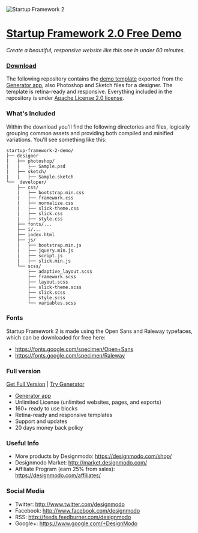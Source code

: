 ![Startup Framework 2](https://designmodo.github.io/startup-framework-2-demo/i/1200x320.png)
# [Startup Framework 2.0 Free Demo](https://designmodo.github.io/startup-framework-2-demo/)
*Create a beautiful, responsive website like this one in under 60 minutes.*

### [Download](https://github.com/designmodo/startup-framework-2-demo/archive/master.zip)

The following repository contains the [demo template](https://designmodo.github.io/startup-framework-2-demo/) exported from the [Generator app](https://designmodo.com/startup/app/), also Photoshop and Sketch files for a designer. The template is retina-ready and responsive. Everything included in the repository is under [Apache License 2.0 license](https://github.com/designmodo/startup-framework-2-demo/blob/master/LICENSE).

### What's Included
Within the download you'll find the following directories and files, logically grouping common assets and providing both compiled and minified variations. You'll see something like this:
```
startup-framework-2-demo/
├── designer
|   ├── photoshop/
|   |   ├── Sample.psd
|   ├── sketch/
|   |   ├── Sample.sketch
└──  developer/
    ├── css/
    |   ├── bootstrap.min.css
    |   ├── framework.css
    |   ├── normalize.css
    |   ├── slick-theme.css
    |   ├── slick.css
    |   ├── style.css
    ├── fonts/...
    ├── i/...
    ├── index.html
    ├── js/
    |   ├── bootstrap.min.js
    |   ├── jquery.min.js
    |   ├── script.js
    |   ├── slick.min.js
    └── scss/
        ├── adaptive_layout.scss
        ├── framework.scss
        ├── layout.scss
        ├── slick-theme.scss
        ├── slick.scss
        ├── style.scss
        └── variables.scss
```

### Fonts
Startup Framework 2 is made using the Open Sans and Raleway typefaces, which can be downloaded for free here: 
- https://fonts.google.com/specimen/Open+Sans
- https://fonts.google.com/specimen/Raleway

### Full version
[Get Full Version](https://designmodo.com/startup/) | [Try Generator](https://designmodo.com/startup/app/)
- [Generator app](https://designmodo.com/startup/app/)
- Unlimited License (unlimited websites, pages, and exports)
- 160+ ready to use blocks
- Retina-ready and responsive templates
- Support and updates
- 20 days money back policy

### Useful Info
- More products by Designmodo: https://designmodo.com/shop/
- Designmodo Market: http://market.designmodo.com/
- Affiliate Program (earn 25% from sales): https://designmodo.com/affiliates/

### Social Media
- Twitter: http://www.twitter.com/designmodo
- Facebook: http://www.facebook.com/designmodo
- RSS: http://feeds.feedburner.com/designmodo
- Google+: https://www.google.com/+DesignModo